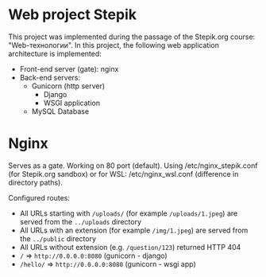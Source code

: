 # Web project Stepik

This project was implemented during the passage of the Stepik.org course: "Web-технологии". In this project, the following web application architecture is implemented:

* Front-end server (gate): nginx
* Back-end servers:
  * Gunicorn (http server)
    * Django
    * WSGI application
  * MySQL Database
  
# Nginx

Serves as a gate. Working on 80 port (default). Using /etc/nginx_stepik.conf (for Stepik.org sandbox) or for WSL: /etc/nginx_wsl.conf (difference in directory paths).

Configured routes:
* All URLs starting with `/uploads/` (for example `/uploads/1.jpeg`) are served from the `../uploads` directory
* All URLs with an extension (for example `/img/1.jpeg`) are served from the `../public` directory
* All URLs without extension (e.g. `/question/123`) returned HTTP 404
* `/` => `http://0.0.0.0:8080` (gunicorn - django)
* `/hello/` => `http://0.0.0.0:8080` (gunicorn - wsgi app)




